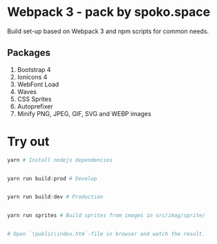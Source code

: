 # Webpack 3 - pack by spoko.space
Build set-up based on Webpack 3 and npm scripts for common needs.

## Packages
1. Bootstrap 4
2. Ionicons 4
3. WebFont Load
4. Waves
5. CSS Sprites
6. Autoprefixer
7. Minify PNG, JPEG, GIF, SVG and WEBP images

# Try out
```powershell
yarn # Install nodejs dependencies


yarn run build:prod # Develop


yarn run build:dev # Production


yarn run sprites # Build sprites from images in src/imag/sprite/


# Open `\public\index.htm`-file in browser and watch the result.
```


